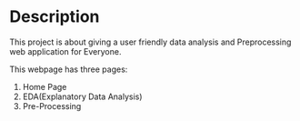 # Description

This project is about giving a user friendly data analysis and Preprocessing web application for Everyone.

This webpage has three pages:
  1. Home Page
  2. EDA(Explanatory Data Analysis)
  3. Pre-Processing
